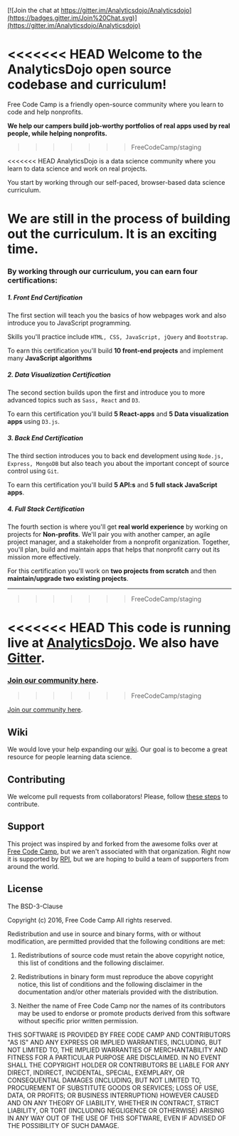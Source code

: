 

[![Join the chat at https://gitter.im/Analyticsdojo/Analyticsdojo](https://badges.gitter.im/Join%20Chat.svg)](https://gitter.im/Analyticsdojo/Analyticsdojo)


<<<<<<< HEAD
Welcome to the AnalyticsDojo open source codebase and curriculum!
=======
Free Code Camp is a friendly open-source community where you learn to code and help nonprofits.

**We help our campers build job-worthy portfolios of real apps used by real people, while helping nonprofits.**
>>>>>>> FreeCodeCamp/staging


<<<<<<< HEAD
AnalyticsDojo is a data science community where you learn to data science and work on real projects.


You start by working through our self-paced, browser-based data science curriculum.

**We are still in the process of building out the curriculum.  It is an exciting time.** 
=======
### By working through our curriculum, you can earn four certifications:
##### 1. Front End Certification
The first section will teach you the basics of how webpages work and also introduce you to JavaScript programming.

Skills you'll practice include `HTML, CSS, JavaScript, jQuery` and `Bootstrap`.

To earn this certification you'll build **10 front-end projects** and implement many **JavaScript algorithms**

##### 2. Data Visualization Certification
The second section builds upon the first and introduce you to more advanced topics such as `Sass, React` and `D3`.

To earn this certification you'll build **5 React-apps** and **5 Data visualization apps** using `D3.js`.

##### 3. Back End Certification
The third section introduces you to back end development using `Node.js, Express, MongoDB` but also teach you about the important concept of source control using `Git`.

To earn this certification you'll build **5 API:s** and **5 full stack JavaScript apps**.

##### 4. Full Stack Certification
The fourth section is where you'll get **real world experience** by working on projects for **Non-profits**.
We'll pair you with another camper, an agile project manager, and a stakeholder from a nonprofit organization. Together, you'll plan, build and maintain apps that helps that nonprofit carry out its mission more effectively.

For this certification you'll work on **two projects from scratch** and then **maintain/upgrade two existing projects**.

---
>>>>>>> FreeCodeCamp/staging


<<<<<<< HEAD
This code is running live at [AnalyticsDojo](http://www.AnalyticsDojo.com). We also have [Gitter](https://gitter.im/Analyticsdojo/Analyticsdojo).
=======
### [Join our community here](http://www.freecodecamp.com/signin).
>>>>>>> FreeCodeCamp/staging


[Join our community here](http://www.AnalyticsDojo.com).


Wiki
------------

We would love your help expanding our [wiki](https://github.com/rpi-analytics/wiki). Our goal is to become a great resource for people learning data science.


Contributing
------------

We welcome pull requests from collaborators! Please, follow [these steps](CONTRIBUTING.md) to contribute.

Support
------------


This project was inspired by and forked from the awesome folks over at [Free Code Camp](https://github.com/FreeCodeCamp/FreeCodeCamp), but we aren't associated with that organization. Right now it is supported by [RPI](https://www.rpi.edu), but we are hoping to build a team of supporters from around the world. 


License
-------

The BSD-3-Clause

Copyright (c) 2016, Free Code Camp
All rights reserved.

Redistribution and use in source and binary forms, with or without modification, are permitted provided that the following conditions are met:

1. Redistributions of source code must retain the above copyright notice, this list of conditions and the following disclaimer.

2. Redistributions in binary form must reproduce the above copyright notice, this list of conditions and the following disclaimer in the documentation and/or other materials provided with the distribution.

3. Neither the name of Free Code Camp nor the names of its contributors may be used to endorse or promote products derived from this software without specific prior written permission.

THIS SOFTWARE IS PROVIDED BY FREE CODE CAMP AND CONTRIBUTORS "AS IS" AND ANY EXPRESS OR IMPLIED WARRANTIES, INCLUDING, BUT NOT LIMITED TO, THE IMPLIED WARRANTIES OF MERCHANTABILITY AND FITNESS FOR A PARTICULAR PURPOSE ARE DISCLAIMED. IN NO EVENT SHALL THE COPYRIGHT HOLDER OR CONTRIBUTORS BE LIABLE FOR ANY DIRECT, INDIRECT, INCIDENTAL, SPECIAL, EXEMPLARY, OR CONSEQUENTIAL DAMAGES (INCLUDING, BUT NOT LIMITED TO, PROCUREMENT OF SUBSTITUTE GOODS OR SERVICES; LOSS OF USE, DATA, OR PROFITS; OR BUSINESS INTERRUPTION) HOWEVER CAUSED AND ON ANY THEORY OF LIABILITY, WHETHER IN CONTRACT, STRICT LIABILITY, OR TORT (INCLUDING NEGLIGENCE OR OTHERWISE) ARISING IN ANY WAY OUT OF THE USE OF THIS SOFTWARE, EVEN IF ADVISED OF THE POSSIBILITY OF SUCH DAMAGE.
